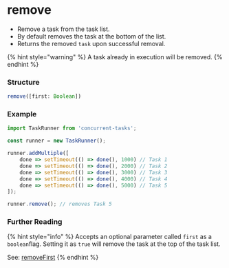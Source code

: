 # remove

* Remove a task from the task list. 
* By default removes the task at the bottom of the list.
* Returns the removed `task` upon successful removal. 

{% hint style="warning" %}
A task already in execution will be removed.
{% endhint %}

### Structure

```javascript
remove([first: Boolean])
```

### Example

```javascript
import TaskRunner from 'concurrent-tasks';

const runner = new TaskRunner();

runner.addMultiple([
    done => setTimeout(() => done(), 1000) // Task 1 
    done => setTimeout(() => done(), 2000) // Task 2
    done => setTimeout(() => done(), 3000) // Task 3
    done => setTimeout(() => done(), 4000) // Task 4
    done => setTimeout(() => done(), 5000) // Task 5
]);

runner.remove(); // removes Task 5
```

### Further Reading

{% hint style="info" %}
Accepts an optional parameter called `first` as a `boolean`flag. Setting it as `true` will remove the task at the top of the task list.

See: [removeFirst](removefirst.md)
{% endhint %}


